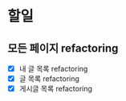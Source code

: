 # 할일

## 모든 페이지 refactoring
- [x] 내 글 목록 refactoring
- [x] 글 목록 refactoring
- [x] 게시글 목록 refactoring